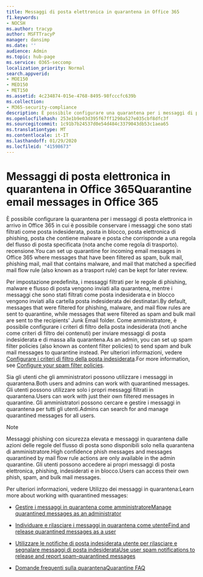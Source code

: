 ```yaml
---
title: Messaggi di posta elettronica in quarantena in Office 365
f1.keywords:
- NOCSH
ms.author: tracyp
author: MSFTTracyP
manager: dansimp
ms.date: ''
audience: Admin
ms.topic: hub-page
ms.service: O365-seccomp
localization_priority: Normal
search.appverid:
- MOE150
- MED150
- MET150
ms.assetid: 4c234874-015e-4768-8495-98fcccfc639b
ms.collection:
- M365-security-compliance
description: È possibile configurare una quarantena per i messaggi di posta elettronica in arrivo in Office 365 in cui i messaggi di posta elettronica in arrivo che sono stati filtrati come posta indesiderata, massa, phishing e malware possono essere conservati per la revisione successiva.
ms.openlocfilehash: 253e1b9e03d395f67ff1290a527e035cbf8dfc3f
ms.sourcegitcommit: 1c91b7b24537d0e54d484c3379043db53c1aea65
ms.translationtype: MT
ms.contentlocale: it-IT
ms.lasthandoff: 01/29/2020
ms.locfileid: "41598673"
---
```

# <a name="quarantine-email-messages-in-office-365"></a><span data-ttu-id="557fa-103">Messaggi di posta elettronica in quarantena in Office 365</span><span class="sxs-lookup"><span data-stu-id="557fa-103">Quarantine email messages in Office 365</span></span>

<span data-ttu-id="557fa-104">È possibile configurare la quarantena per i messaggi di posta elettronica in arrivo in Office 365 in cui è possibile conservare i messaggi che sono stati filtrati come posta indesiderata, posta in blocco, posta elettronica di phishing, posta che contiene malware e posta che corrisponde a una regola del flusso di posta specificata (nota anche come regola di trasporto). recensione.</span><span class="sxs-lookup"><span data-stu-id="557fa-104">You can set up quarantine for incoming email messages in Office 365 where messages that have been filtered as spam, bulk mail, phishing mail, mail that contains malware, and mail that matched a specified mail flow rule (also known as a trasport rule) can be kept for later review.</span></span>
  
<span data-ttu-id="557fa-105">Per impostazione predefinita, i messaggi filtrati per le regole di phishing, malware e flusso di posta vengono inviati alla quarantena, mentre i messaggi che sono stati filtrati come posta indesiderata e in blocco vengono inviati alla cartella posta indesiderata dei destinatari.</span><span class="sxs-lookup"><span data-stu-id="557fa-105">By default, messages that were filtered for phishing, malware, and mail flow rules are sent to quarantine, while messages that were filtered as spam and bulk mail are sent to the recipients' Junk Email folder.</span></span> <span data-ttu-id="557fa-106">Come amministratore, è possibile configurare i criteri di filtro della posta indesiderata (noti anche come criteri di filtro dei contenuti) per inviare messaggi di posta indesiderata e di massa alla quarantena.</span><span class="sxs-lookup"><span data-stu-id="557fa-106">As an admin, you can set up spam filter policies (also known as content filter policies) to send spam and bulk mail messages to quarantine instead.</span></span> <span data-ttu-id="557fa-107">Per ulteriori informazioni, vedere [Configurare i criteri di filtro della posta indesiderata](configure-your-spam-filter-policies.md).</span><span class="sxs-lookup"><span data-stu-id="557fa-107">For more information, see [Configure your spam filter policies](configure-your-spam-filter-policies.md).</span></span>
  
<span data-ttu-id="557fa-108">Sia gli utenti che gli amministratori possono utilizzare i messaggi in quarantena.</span><span class="sxs-lookup"><span data-stu-id="557fa-108">Both users and admins can work with quarantined messages.</span></span> <span data-ttu-id="557fa-109">Gli utenti possono utilizzare solo i propri messaggi filtrati in quarantena.</span><span class="sxs-lookup"><span data-stu-id="557fa-109">Users can work with just their own filtered messages in quarantine.</span></span> <span data-ttu-id="557fa-110">Gli amministratori possono cercare e gestire i messaggi in quarantena per tutti gli utenti.</span><span class="sxs-lookup"><span data-stu-id="557fa-110">Admins can search for and manage quarantined messages for all users.</span></span>

> [!NOTE]
> <span data-ttu-id="557fa-111">Messaggi phishing con sicurezza elevata e messaggi in quarantena dalle azioni delle regole del flusso di posta sono disponibili solo nella quarantena di amministratore.</span><span class="sxs-lookup"><span data-stu-id="557fa-111">High confidence phish messages and messages quarantined by mail flow rule actions are only available in the admin quarantine.</span></span> <span data-ttu-id="557fa-112">Gli utenti possono accedere ai propri messaggi di posta elettronica, phishing, indesiderati e in blocco.</span><span class="sxs-lookup"><span data-stu-id="557fa-112">Users can access their own phish, spam, and bulk mail messages.</span></span> 
  
<span data-ttu-id="557fa-113">Per ulteriori informazioni, vedere Utilizzo dei messaggi in quarantena:</span><span class="sxs-lookup"><span data-stu-id="557fa-113">Learn more about working with quarantined messages:</span></span>
  
- [<span data-ttu-id="557fa-114">Gestire i messaggi in quarantena come amministratore</span><span class="sxs-lookup"><span data-stu-id="557fa-114">Manage quarantined messages as an administrator</span></span>](manage-quarantined-messages-and-files.md)

- [<span data-ttu-id="557fa-115">Individuare e rilasciare i messaggi in quarantena come utente</span><span class="sxs-lookup"><span data-stu-id="557fa-115">Find and release quarantined messages as a user</span></span>](find-and-release-quarantined-messages-as-a-user.md)

- [<span data-ttu-id="557fa-116">Utilizzare le notifiche di posta indesiderata utente per rilasciare e segnalare messaggi di posta indesiderata</span><span class="sxs-lookup"><span data-stu-id="557fa-116">Use user spam notifications to release and report spam-quarantined messages</span></span>](use-spam-notifications-to-release-and-report-quarantined-messages.md)

- [<span data-ttu-id="557fa-117">Domande frequenti sulla quarantena</span><span class="sxs-lookup"><span data-stu-id="557fa-117">Quarantine FAQ</span></span>](quarantine-faq.md)
